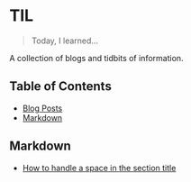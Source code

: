 # TIL
> Today, I learned...

A collection of blogs and tidbits of information.

## Table of Contents
- [Blog Posts](blogs/blogs.md)
- [Markdown](#markdown)




## Markdown
- [How to handle a space in the section title](markdown/how-to-handle-space.md)